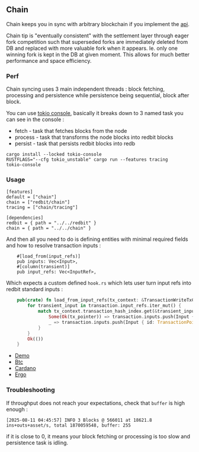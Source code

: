 ## Chain

Chain keeps you in sync with arbitrary blockchain if you implement the [api](src/api.rs).

Chain tip is "eventually consistent" with the settlement layer through eager fork competition such that 
superseded forks are immediately deleted from DB and replaced with more valuable fork when it appears.
Ie. only one winning fork is kept in the DB at given moment. This allows for much better performance and space efficiency.

### Perf 

Chain syncing uses 3 main independent threads : block fetching, processing and persistence while persistence being sequential, block after block.

You can use [tokio console](https://github.com/tokio-rs/console), basically it breaks down to 3 named task you can see in the console :
- fetch - task that fetches blocks from the node
- process - task that transforms the node blocks into redbit blocks
- persist - task that persists redbit blocks into redb

``` 
cargo install --locked tokio-console
RUSTFLAGS="--cfg tokio_unstable" cargo run --features tracing
tokio-console
```

### Usage

```
[features]
default = ["chain"]
chain = ["redbit/chain"]
tracing = ["chain/tracing"]

[dependencies]
redbit = { path = "../../redbit" }
chain = { path = "../../chain" }
```

And then all you need to do is defining entities with minimal required fields and how to resolve transaction inputs : 
```
    #[load_from(input_refs)]
    pub inputs: Vec<Input>,
    #[column(transient)]
    pub input_refs: Vec<InputRef>,
```

Which expects a custom defined `hook.rs` which lets user turn input refs into redbit standard inputs : 
```rust 
    pub(crate) fn load_from_input_refs(tx_context: &TransactionWriteTxContext, transaction: &mut Transaction) -> Result<(), ChainError> {
        for transient_input in transaction.input_refs.iter_mut() {
            match tx_context.transaction_hash_index.get(&transient_input.tx_hash)?.next() {
                Some(Ok(tx_pointer)) => transaction.inputs.push(Input { id: TransactionPointer::from_parent(tx_pointer.value(), transient_input.index as u16) }),
                _ => transaction.inputs.push(Input { id: TransactionPointer::from_parent(BlockPointer::from_parent(Height(0), 0), 0) }),
            }
        }
        Ok(())
    }
```

- [Demo](../chains/btc)
- [Btc](../chains/btc)
- [Cardano](../chains/cardano)
- [Ergo](../chains/ergo)

### Troubleshooting 

If throughput does not reach your expectations, check that `buffer` is high enough : 
```
[2025-08-11 04:45:57] INFO 3 Blocks @ 566011 at 18621.8 ins+outs+asset/s, total 1870059548, buffer: 255
```

if it is close to 0, it means your block fetching or processing is too slow and persistence task is idling.